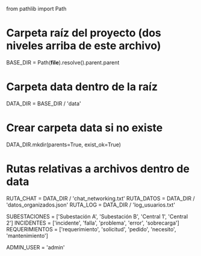 from pathlib import Path

# Carpeta raíz del proyecto (dos niveles arriba de este archivo)
BASE_DIR = Path(__file__).resolve().parent.parent

# Carpeta data dentro de la raíz
DATA_DIR = BASE_DIR / 'data'

# Crear carpeta data si no existe
DATA_DIR.mkdir(parents=True, exist_ok=True)

# Rutas relativas a archivos dentro de data
RUTA_CHAT = DATA_DIR / 'chat_networking.txt'
RUTA_DATOS = DATA_DIR / 'datos_organizados.json'
RUTA_LOG = DATA_DIR / 'log_usuarios.txt'

SUBESTACIONES = ['Subestación A', 'Subestación B', 'Central 1', 'Central 2']
INCIDENTES = ['incidente', 'falla', 'problema', 'error', 'sobrecarga']
REQUERIMIENTOS = ['requerimiento', 'solicitud', 'pedido', 'necesito', 'mantenimiento']

ADMIN_USER = 'admin'
